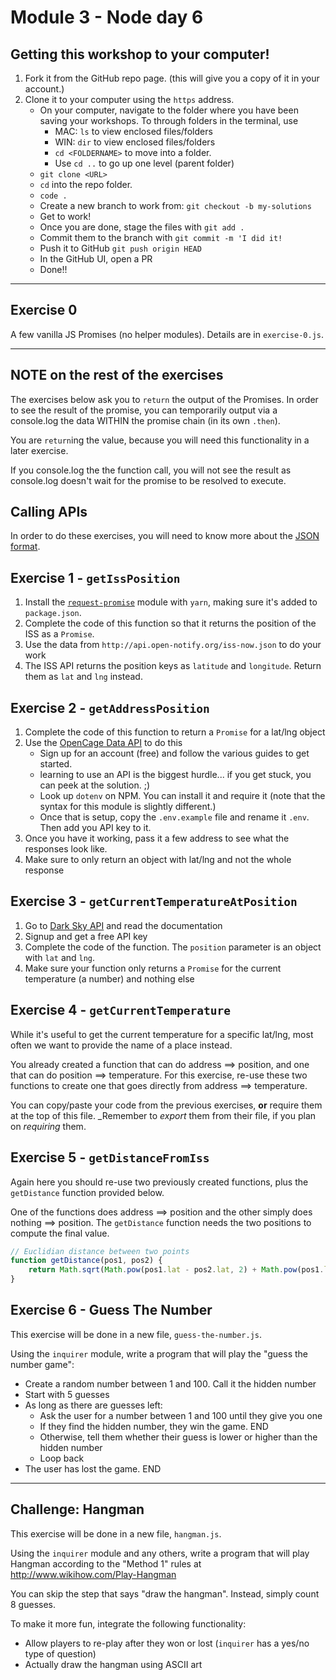 # Module 3 - Node day 6

## Getting this workshop to your computer!

1. Fork it from the GitHub repo page. (this will give you a copy of it in your account.)
2. Clone it to your computer using the `https` address.
    - On your computer, navigate to the folder where you have been saving your workshops. To through folders in the terminal, use
        - MAC: `ls` to view enclosed files/folders
        - WIN: `dir` to view enclosed files/folders
        - `cd <FOLDERNAME>` to move into a folder.
        - Use `cd ..` to go up one level (parent folder)
    - `git clone <URL>`
    - `cd` into the repo folder.
    - `code .`
    - Create a new branch to work from: `git checkout -b my-solutions`
    - Get to work!
    - Once you are done, stage the files with `git add .`
    - Commit them to the branch with `git commit -m 'I did it!`
    - Push it to GitHub `git push origin HEAD`
    - In the GitHub UI, open a PR
    - Done!!

---

## Exercise 0

A few vanilla JS Promises (no helper modules). Details are in `exercise-0.js`.

---

## NOTE on the rest of the exercises

The exercises below ask you to `return` the output of the Promises. In order to see the result of the promise, you can temporarily output via a console.log the data WITHIN the promise chain (in its own `.then`).

You are `return`ing the value, because you will need this functionality in a later exercise.

If you console.log the the function call, you will not see the result as console.log
doesn't wait for the promise to be resolved to execute.

## Calling APIs
In order to do these exercises, you will need to know more about the [JSON format](https://www.digitalocean.com/community/tutorials/how-to-work-with-json-in-javascript).

## Exercise 1 - `getIssPosition`

1. Install the [`request-promise`](https://www.npmjs.com/package/request-promise) module with `yarn`, making sure it's added to `package.json`.
2. Complete the code of this function so that it returns the position of the ISS as a `Promise`.
3. Use the data from `http://api.open-notify.org/iss-now.json` to do your work
4. The ISS API returns the position keys as `latitude` and `longitude`. Return them as `lat` and `lng` instead.
 
## Exercise 2 - `getAddressPosition`

1. Complete the code of this function to return a `Promise` for a lat/lng object
2. Use the [OpenCage Data API](https://opencagedata.com/) to do this
    - Sign up for an account (free) and follow the various guides to get started.
    - learning to use an API is the biggest hurdle... if you get stuck, you can peek at the solution. ;)
    - Look up `dotenv` on NPM. You can install it and require it (note that the syntax for this module is slightly different.)
    - Once that is setup, copy the `.env.example` file and rename it `.env`. Then add you API key to it.
3. Once you have it working, pass it a few address to see what the responses look like.
4. Make sure to only return an object with lat/lng and not the whole response

## Exercise 3 - `getCurrentTemperatureAtPosition`

  1. Go to [Dark Sky API](https://darksky.net/dev/) and read the documentation
  2. Signup and get a free API key
  3. Complete the code of the function. The `position` parameter is an object with `lat` and `lng`.
  4. Make sure your function only returns a `Promise` for the current temperature (a number) and nothing else
  
## Exercise 4 - `getCurrentTemperature`

While it's useful to get the current temperature for a specific lat/lng, most often we want to provide the name of a place instead.

You already created a function that can do address ==> position, and one that can do position ==> temperature. For this exercise, re-use these two functions to create one that goes directly from address ==> temperature.

You can copy/paste your code from the previous exercises, **or** require them at the top of this file. _Remember to _export_ them from their file, if you plan on _requiring_ them.

## Exercise 5 - `getDistanceFromIss`

Again here you should re-use two previously created functions, plus the `getDistance` function provided below.

One of the functions does address ==> position and the other simply does nothing ==> position. The `getDistance` function needs the two positions to compute the final value.

```js
// Euclidian distance between two points
function getDistance(pos1, pos2) {
    return Math.sqrt(Math.pow(pos1.lat - pos2.lat, 2) + Math.pow(pos1.lng - pos2.lng, 2));
}
```

## Exercise 6 - Guess The Number

This exercise will be done in a new file, `guess-the-number.js`.

Using the `inquirer` module, write a program that will play the "guess the number game":

  * Create a random number between 1 and 100. Call it the hidden number
  * Start with 5 guesses
  * As long as there are guesses left:
    * Ask the user for a number between 1 and 100 until they give you one
    * If they find the hidden number, they win the game. END
    * Otherwise, tell them whether their guess is lower or higher than the hidden number
    * Loop back
  * The user has lost the game. END

---

## Challenge: Hangman

This exercise will be done in a new file, `hangman.js`.

Using the `inquirer` module and any others, write a program that will play Hangman according to the "Method 1" rules at http://www.wikihow.com/Play-Hangman

You can skip the step that says "draw the hangman". Instead, simply count 8 guesses.

To make it more fun, integrate the following functionality:

- Allow players to re-play after they won or lost (`inquirer` has a yes/no type of question)
- Actually draw the hangman using ASCII art
